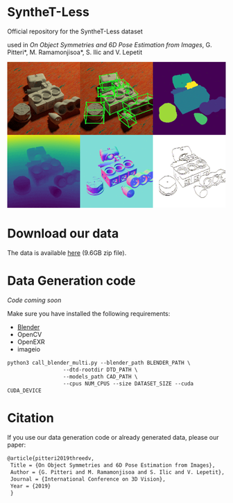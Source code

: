 # SyntheT-Less
Official repository for the SyntheT-Less dataset 

used in *On Object Symmetries and 6D Pose Estimation from Images*, G. Pitteri\*, M. Ramamonjisoa\*, S. Ilic and V. Lepetit

![alt_text](animated_samples.gif)


# Download our data
The data is available [here](https://drive.google.com/open?id=1VCYiN4truBKsYwAUlgn1td_TUZL8qyD0) (9.6GB zip file).

# Data Generation code

*Code coming soon*

Make sure you have installed the following requirements:

- [Blender](https://www.blender.org/download/Blender2.80/blender-2.80-linux-glibc217-x86_64.tar.bz2/)
- OpenCV
- OpenEXR
- imageio

```
python3 call_blender_multi.py --blender_path BLENDER_PATH \
			      --dtd-rootdir DTD_PATH \
			      --models_path CAD_PATH \
			      --cpus NUM_CPUS --size DATASET_SIZE --cuda CUDA_DEVICE
```

# Citation
If you use our data generation code or already generated data, please our paper:

```
@article{pitteri2019threedv, 
 Title = {On Object Symmetries and 6D Pose Estimation from Images}, 
 Author = {G. Pitteri and M. Ramamonjisoa and S. Ilic and V. Lepetit}, 
 Journal = {International Conference on 3D Vision}, 
 Year = {2019}
 }
```
